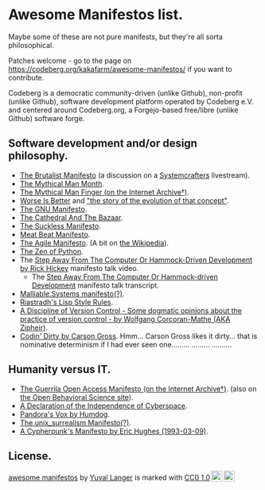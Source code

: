 # Awesome Manifestos list.

Maybe some of these are not pure manifests, but they're all sorta philosophical.

Patches welcome - go to the page on <https://codeberg.org/kakafarm/awesome-manifestos/> if you want to contribute.

Codeberg is a democratic community-driven (unlike Github), non-profit (unlike Github), software development platform operated by Codeberg e.V. and centered around Codeberg.org, a Forgejo-based free/libre (unlike Github) software forge.

## Software development and/or design philosophy.

- [The Brutalist Manifesto](http://www.call-with-current-continuation.org/articles/brutalist-manifesto.txt) (a discussion on a [Systemcrafters](https://systemcrafters.net/live-streams/october-11-2024/) livestream).
- [The Mythical Man Month](https://en.wikipedia.org/wiki/The_Mythical_Man-Month).
- [The Mythical Man Finger (on the Internet Archive†)](https://web.archive.org/web/20121015012156/http://stephenramsay.us/2011/07/25/the-mythical-man-finger.html).
- [Worse Is Better](https://www.dreamsongs.com/WIB.html) and ["the story of the evolution of that concept"](https://dreamsongs.com/WorseIsBetter.html).
- [The GNU Manifesto](https://www.gnu.org/gnu/manifesto.html).
- [The Cathedral And The Bazaar](https://en.wikipedia.org/wiki/The_Cathedral_and_the_Bazaar).
- [The Suckless Manifesto](https://suckless.org/philosophy/).
- [Meat Beat Manifesto](https://www.youtube.com/watch?v=ShFVqOaQS-c).
- [The Agile Manifesto](https://agilemanifesto.org/).
  (A bit on [the Wikipedia](https://en.wikipedia.org/wiki/Agile_software_development#The_Agile_Manifesto)).
- [The Zen of Python](https://peps.python.org/pep-0020/).
- The [Step Away From The Computer Or Hammock-Driven Development by Rick Hickey](https://www.youtube.com/watch?v=f84n5oFoZBc) manifesto talk video.
  - The [Step Away From The Computer Or Hammock-driven Development](https://github.com/matthiasn/talk-transcripts/blob/master/Hickey_Rich/HammockDrivenDev.md) manifesto talk transcript.
- [Malliable.Systems manifesto(?)](https://malleable.systems/mission/).
- [Riastradh's Lisp Style Rules](https://mumble.net/~campbell/scheme/style.txt).
- [A Discipline of Version Control - Some dogmatic opinions about the practice of version control - by Wolfgang Corcoran-Mathe (AKA Zipheir)](https://www.sigwinch.xyz/misc/version-control.html).
- [Codin' Dirty by Carson Gross](https://htmx.org/essays/codin-dirty/). Hmm... Carson Gross likes it dirty… that is nominative determinism if I had ever seen one……… ……… ……….

## Humanity versus IT.

- [The Guerrila Open Access Manifesto (on the Internet Archive†)](https://archive.org/details/GuerillaOpenAccessManifesto).
  (also on [the Open Behavioral Science site](https://openbehavioralscience.org/manifesto/)).
- [A Declaration of the Independence of Cyberspace](https://www.eff.org/cyberspace-independence).
- [Pandora's Vox by Humdog](https://codeberg.org/kakafarm/pandoras-vox-by-humdog).
- [The unix_surrealism Manifesto(?)](https://analognowhere.com/unix_surrealism/).
- [A Cypherpunk's Manifesto by Eric Hughes (1993-03-09)](https://www.activism.net/cypherpunk/manifesto.html).

## License.

<p xmlns:cc="http://creativecommons.org/ns#" xmlns:dct="http://purl.org/dc/terms/"><a property="dct:title" rel="cc:attributionURL" href="https://codeberg.org/kakafarm/awesome-manifestos/">awesome manifestos</a> by <a rel="cc:attributionURL dct:creator" property="cc:attributionName" href="https://codeberg.org/kakafarm/">Yuval Langer</a> is marked with <a href="https://creativecommons.org/publicdomain/zero/1.0/?ref=chooser-v1" target="_blank" rel="license noopener noreferrer" style="display:inline-block;">CC0 1.0<img style="height:22px!important;margin-left:3px;vertical-align:text-bottom;" src="https://mirrors.creativecommons.org/presskit/icons/cc.svg?ref=chooser-v1" alt=""><img style="height:22px!important;margin-left:3px;vertical-align:text-bottom;" src="https://mirrors.creativecommons.org/presskit/icons/zero.svg?ref=chooser-v1" alt=""></a></p>
